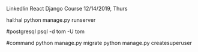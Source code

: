 Linkedlin React Django Course
12/14/2019, Thurs

hal:hal
python manage.py runserver

#postgresql
psql -d tom -U tom

#command
python manage.py migrate
python manage.py createsuperuser